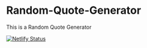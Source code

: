 # Random-Quote-Generator
This is a Random Quote Generator


[![Netlify Status](https://api.netlify.com/api/v1/badges/e4725100-281c-4211-aaf0-55a97c439172/deploy-status)](https://app.netlify.com/sites/elastic-leavitt-6bc102/deploys)
